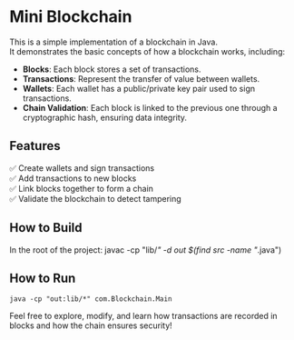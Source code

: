 # Mini Blockchain

This is a simple implementation of a blockchain in Java.  
It demonstrates the basic concepts of how a blockchain works, including:

- **Blocks**: Each block stores a set of transactions.
- **Transactions**: Represent the transfer of value between wallets.
- **Wallets**: Each wallet has a public/private key pair used to sign transactions.
- **Chain Validation**: Each block is linked to the previous one through a cryptographic hash, ensuring data integrity.

## Features
✅ Create wallets and sign transactions  
✅ Add transactions to new blocks  
✅ Link blocks together to form a chain  
✅ Validate the blockchain to detect tampering

## How to Build
In the root of the project:
    javac -cp "lib/*" -d out $(find src -name "*.java")

## How to Run
    java -cp "out:lib/*" com.Blockchain.Main

Feel free to explore, modify, and learn how transactions are recorded in blocks and how the chain ensures security!